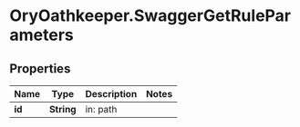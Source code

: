 # OryOathkeeper.SwaggerGetRuleParameters

## Properties
Name | Type | Description | Notes
------------ | ------------- | ------------- | -------------
**id** | **String** | in: path | 


